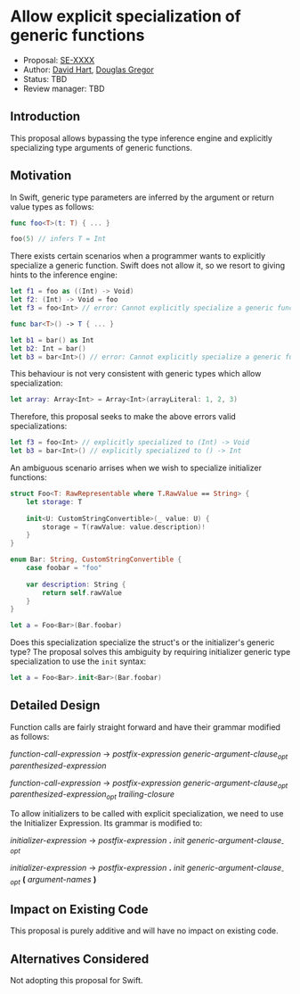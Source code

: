 # Allow explicit specialization of generic functions

* Proposal: [SE-XXXX](https://github.com/apple/swift-evolution/blob/master/proposals/XXXX-allow-explicit-specialization-generic-functions.md)
* Author: [David Hart](https://github.com/hartbit), [Douglas Gregor](https://github.com/DougGregor)
* Status: TBD
* Review manager: TBD

## Introduction

This proposal allows bypassing the type inference engine and explicitly specializing type arguments of generic functions. 

## Motivation

In Swift, generic type parameters are inferred by the argument or return value types as follows:

```swift
func foo<T>(t: T) { ... }

foo(5) // infers T = Int
```

There exists certain scenarios when a programmer wants to explicitly specialize a generic function. Swift does not allow it, so we resort to giving hints to the inference engine:

```swift
let f1 = foo as ((Int) -> Void)
let f2: (Int) -> Void = foo
let f3 = foo<Int> // error: Cannot explicitly specialize a generic function

func bar<T>() -> T { ... }

let b1 = bar() as Int
let b2: Int = bar()
let b3 = bar<Int>() // error: Cannot explicitly specialize a generic function
```

This behaviour is not very consistent with generic types which allow specialization:

```swift
let array: Array<Int> = Array<Int>(arrayLiteral: 1, 2, 3)
```

Therefore, this proposal seeks to make the above errors valid specializations:

```swift
let f3 = foo<Int> // explicitly specialized to (Int) -> Void 
let b3 = bar<Int>() // explicitly specialized to () -> Int 
```

An ambiguous scenario arrises when we wish to specialize initializer functions:

```swift
struct Foo<T: RawRepresentable where T.RawValue == String> {
    let storage: T
    
    init<U: CustomStringConvertible>(_ value: U) {
        storage = T(rawValue: value.description)!
    }
}

enum Bar: String, CustomStringConvertible {
    case foobar = "foo"
    
    var description: String {
        return self.rawValue
    }
}

let a = Foo<Bar>(Bar.foobar)
```

Does this specialization specialize the struct's or the initializer's generic type? The proposal solves this ambiguity by requiring initializer generic type specialization to use the `init` syntax:

```swift
let a = Foo<Bar>.init<Bar>(Bar.foobar)
```

## Detailed Design

Function calls are fairly straight forward and have their grammar modified as follows:

*function-call-expression* → *postfix-expression­* *generic-argument-clause<sub>­opt</sub>* *parenthesized-expression*

*function-call-expression* → *postfix-expression* *generic-argument-clause<sub>­opt</sub>* *­parenthesized-expression<sub>­opt</sub>* *­trailing-closure­*

To allow initializers to be called with explicit specialization, we need to use the Initializer Expression. Its grammar is modified to:

*initializer-expression* → *postfix-expression­* **.** *­init­* *generic-argument-clause<sub>­opt</sub>*

*initializer-expression* → *postfix-expression­* **.** *­init­* *generic-argument-clause<sub>­opt</sub>* **(** *­argument-names­* **)**

## Impact on Existing Code

This proposal is purely additive and will have no impact on existing code.

## Alternatives Considered

Not adopting this proposal for Swift.
